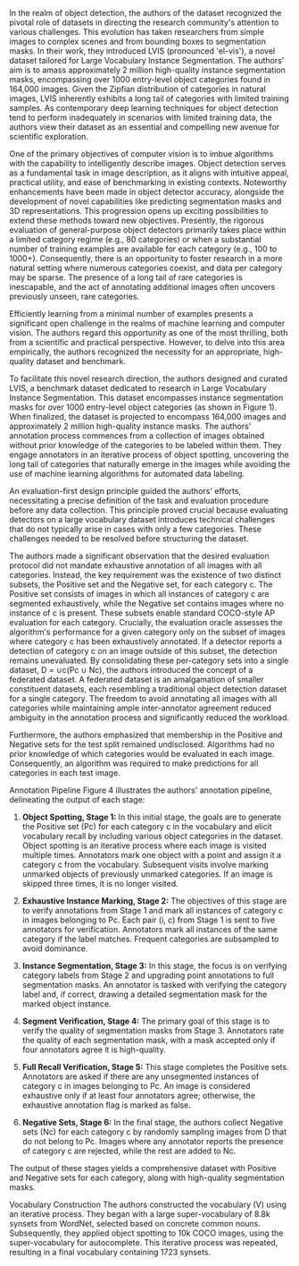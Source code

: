 In the realm of object detection, the authors of the dataset recognized the pivotal role of datasets in directing the research community's attention to various challenges. This evolution has taken researchers from simple images to complex scenes and from bounding boxes to segmentation masks. In their work, they introduced LVIS (pronounced 'el-vis'), a novel dataset tailored for Large Vocabulary Instance Segmentation. The authors' aim is to amass approximately 2 million high-quality instance segmentation masks, encompassing over 1000 entry-level object categories found in 164,000 images. Given the Zipfian distribution of categories in natural images, LVIS inherently exhibits a long tail of categories with limited training samples. As contemporary deep learning techniques for object detection tend to perform inadequately in scenarios with limited training data, the authors view their dataset as an essential and compelling new avenue for scientific exploration.

One of the primary objectives of computer vision is to imbue algorithms with the capability to intelligently describe images. Object detection serves as a fundamental task in image description, as it aligns with intuitive appeal, practical utility, and ease of benchmarking in existing contexts. Noteworthy enhancements have been made in object detector accuracy, alongside the development of novel capabilities like predicting segmentation masks and 3D representations. This progression opens up exciting possibilities to extend these methods toward new objectives. Presently, the rigorous evaluation of general-purpose object detectors primarily takes place within a limited category regime (e.g., 80 categories) or when a substantial number of training examples are available for each category (e.g., 100 to 1000+). Consequently, there is an opportunity to foster research in a more natural setting where numerous categories coexist, and data per category may be sparse. The presence of a long tail of rare categories is inescapable, and the act of annotating additional images often uncovers previously unseen, rare categories.

Efficiently learning from a minimal number of examples presents a significant open challenge in the realms of machine learning and computer vision. The authors regard this opportunity as one of the most thrilling, both from a scientific and practical perspective. However, to delve into this area empirically, the authors recognized the necessity for an appropriate, high-quality dataset and benchmark.

To facilitate this novel research direction, the authors designed and curated LVIS, a benchmark dataset dedicated to research in Large Vocabulary Instance Segmentation. This dataset encompasses instance segmentation masks for over 1000 entry-level object categories (as shown in Figure 1). When finalized, the dataset is projected to encompass 164,000 images and approximately 2 million high-quality instance masks. The authors' annotation process commences from a collection of images obtained without prior knowledge of the categories to be labeled within them. They engage annotators in an iterative process of object spotting, uncovering the long tail of categories that naturally emerge in the images while avoiding the use of machine learning algorithms for automated data labeling.

An evaluation-first design principle guided the authors' efforts, necessitating a precise definition of the task and evaluation procedure before any data collection. This principle proved crucial because evaluating detectors on a large vocabulary dataset introduces technical challenges that do not typically arise in cases with only a few categories. These challenges needed to be resolved before structuring the dataset.

The authors made a significant observation that the desired evaluation protocol did not mandate exhaustive annotation of all images with all categories. Instead, the key requirement was the existence of two distinct subsets, the Positive set and the Negative set, for each category c. The Positive set consists of images in which all instances of category c are segmented exhaustively, while the Negative set contains images where no instance of c is present. These subsets enable standard COCO-style AP evaluation for each category. Crucially, the evaluation oracle assesses the algorithm's performance for a given category only on the subset of images where category c has been exhaustively annotated. If a detector reports a detection of category c on an image outside of this subset, the detection remains unevaluated. By consolidating these per-category sets into a single dataset, D = ∪c(Pc ∪ Nc), the authors introduced the concept of a federated dataset. A federated dataset is an amalgamation of smaller constituent datasets, each resembling a traditional object detection dataset for a single category. The freedom to avoid annotating all images with all categories while maintaining ample inter-annotator agreement reduced ambiguity in the annotation process and significantly reduced the workload.

Furthermore, the authors emphasized that membership in the Positive and Negative sets for the test split remained undisclosed. Algorithms had no prior knowledge of which categories would be evaluated in each image. Consequently, an algorithm was required to make predictions for all categories in each test image.

Annotation Pipeline
Figure 4 illustrates the authors' annotation pipeline, delineating the output of each stage:

1. **Object Spotting, Stage 1:** In this initial stage, the goals are to generate the Positive set (Pc) for each category c in the vocabulary and elicit vocabulary recall by including various object categories in the dataset. Object spotting is an iterative process where each image is visited multiple times. Annotators mark one object with a point and assign it a category c from the vocabulary. Subsequent visits involve marking unmarked objects of previously unmarked categories. If an image is skipped three times, it is no longer visited.

2. **Exhaustive Instance Marking, Stage 2:** The objectives of this stage are to verify annotations from Stage 1 and mark all instances of category c in images belonging to Pc. Each pair (i, c) from Stage 1 is sent to five annotators for verification. Annotators mark all instances of the same category if the label matches. Frequent categories are subsampled to avoid dominance.

3. **Instance Segmentation, Stage 3:** In this stage, the focus is on verifying category labels from Stage 2 and upgrading point annotations to full segmentation masks. An annotator is tasked with verifying the category label and, if correct, drawing a detailed segmentation mask for the marked object instance.

4. **Segment Verification, Stage 4:** The primary goal of this stage is to verify the quality of segmentation masks from Stage 3. Annotators rate the quality of each segmentation mask, with a mask accepted only if four annotators agree it is high-quality.

5. **Full Recall Verification, Stage 5:** This stage completes the Positive sets. Annotators are asked if there are any unsegmented instances of category c in images belonging to Pc. An image is considered exhaustive only if at least four annotators agree; otherwise, the exhaustive annotation flag is marked as false.

6. **Negative Sets, Stage 6:** In the final stage, the authors collect Negative sets (Nc) for each category c by randomly sampling images from D that do not belong to Pc. Images where any annotator reports the presence of category c are rejected, while the rest are added to Nc.

The output of these stages yields a comprehensive dataset with Positive and Negative sets for each category, along with high-quality segmentation masks.

Vocabulary Construction
The authors constructed the vocabulary (V) using an iterative process. They began with a large super-vocabulary of 8.8k synsets from WordNet, selected based on concrete common nouns. Subsequently, they applied object spotting to 10k COCO images, using the super-vocabulary for autocomplete. This iterative process was repeated, resulting in a final vocabulary containing 1723 synsets.

